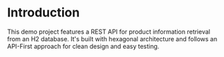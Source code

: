 # Introduction
This demo project features a REST API for product information retrieval from an H2 database. It's built with hexagonal architecture and follows an API-First approach for clean design and easy testing.